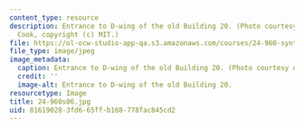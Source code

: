 ```yaml
---
content_type: resource
description: Entrance to D-wing of the old Building 20. (Photo courtesy of John F.
  Cook, copyright (c) MIT.)
file: https://ol-ocw-studio-app-qa.s3.amazonaws.com/courses/24-960-syntactic-models-spring-2006/816190283fd665ffb168778fac845cd2_24-960s06.jpg
file_type: image/jpeg
image_metadata:
  caption: Entrance to D-wing of the old Building 20. (Photo courtesy of John F. Cook.)
  credit: ''
  image-alt: Entrance to D-wing of the old Building 20.
resourcetype: Image
title: 24-960s06.jpg
uid: 81619028-3fd6-65ff-b168-778fac845cd2
---
```

